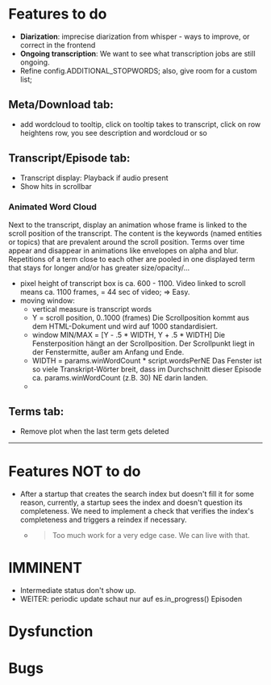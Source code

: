 # Features to do

- **Diarization**: imprecise diarization from whisper - ways to improve, or correct in the frontend
- **Ongoing transcription**: We want to see what transcription jobs are still ongoing.
- Refine config.ADDITIONAL_STOPWORDS; also, give room for a custom list;

## Meta/Download tab:

- add wordcloud to tooltip, click on tooltip takes to transcript, click on row heightens row, you see description and wordcloud or so

## Transcript/Episode tab:

- Transcript display: Playback if audio present
- Show hits in scrollbar

### Animated Word Cloud

Next to the transcript, display an animation whose frame is linked to the scroll position of the transcript. The content is the keywords (named entities or topics) that are prevalent around the scroll position. Terms over time appear and disappear in animations like envelopes on alpha and blur. Repetitions of a term close to each other are pooled in one displayed term that stays for longer and/or has greater size/opacity/...

- pixel height of transcript box is ca. 600 - 1100. Video linked to scroll means ca. 1100 frames, = 44 sec of video; => Easy.
- moving window:
  - vertical measure is transcript words
  - Y = scroll position, 0..1000 (frames)
    Die Scrollposition kommt aus dem HTML-Dokument und wird auf 1000 standardisiert.
  - window MIN/MAX = [Y - .5 * WIDTH, Y + .5 * WIDTH]
    Die Fensterposition hängt an der Scrollposition. Der Scrollpunkt liegt in der Fenstermitte, außer am Anfang und Ende.
  - WIDTH = params.winWordCount * script.wordsPerNE
    Das Fenster ist so viele Transkript-Wörter breit, dass im Durchschnitt dieser Episode ca. params.winWordCount (z.B. 30) NE darin landen.
  - 


## Terms tab:

- Remove plot when the last term gets deleted

---

# Features NOT to do

- After a startup that creates the search index but doesn't fill it for some reason, currently, a startup sees the 
  index and doesn't question its completeness. We need to implement a check that verifies the index's completeness 
  and triggers a reindex if necessary.  
  - > Too much work for a very edge case. We can live with that.
  
# IMMINENT

- Intermediate status don't show up.
- WEITER: periodic update schaut nur auf es.in_progress() Episoden

# Dysfunction

# Bugs

